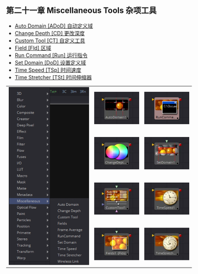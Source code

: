 ## 第二十一章 Miscellaneous Tools 杂项工具

- [Auto Domain [ADoD] 自动定义域](./Auto%20Domain%20[ADoD].md) 
- [Change Depth [CD] 更改深度](./Change%20Depth%20[CD].md) 
- [Custom Tool [CT] 自定义工具](./Custom%20Tool%20[CT].md) 
- [Field [Fld] 区域](./Field%20[Fld].md) 
- [Run Command [Run] 运行指令](./Run%20Command%20[Run].md) 
- [Set Domain [DoD] 设置定义域](./Set%20Domain%20[DoD].md) 
- [Time Speed [TSp] 时间速度](./Time%20Speed%20[TSp].md) 
- [Time Stretcher [TSt] 时间伸缩器](./Time%20Stretcher%20[TSt].md) 

<table id="img">
  <tr>
	<td rowspan="4"><img src="images/Miscellaneous_index.png" alt="Miscellaneous_index"></td>
    <td><img src="images/index_AutoDomain.jpg" alt="index_AutoDomain"></td>
    <td><img src="images/index_RunCommand.png" alt="index_RunCommand"></td>
  </tr>
  <tr>
    <td><img src="images/index_ChangeDepth.jpg" alt="index_ChangeDepth"></td>
    <td><img src="images/index_SetDomain.jpg" alt="index_SetDomain"></td>
  </tr>
  <tr>
    <td><img src="images/index_CustomTools.jpg" alt="index_CustomTools"></td>
    <td><img src="images/index_TimeSpeed.jpg" alt="index_TimeSpeed"></td>
  </tr>
  <tr>
    <td><img src="images/index_Fields.jpg" alt="index_Fields"></td>
    <td><img src="images/index_TimeStretcher.jpg" alt="index_TimeStretcher"></td>
  </tr>
</table>
